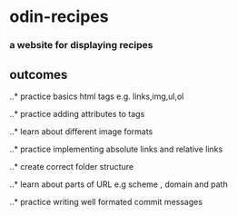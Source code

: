 # odin-recipes

### a website for displaying recipes

## outcomes

..* practice basics html tags e.g. links,img,ul,ol

..* practice adding attributes to tags

..* learn about different image formats

..* practice implementing absolute links and relative links

..* create correct folder structure

..* learn about parts of URL e.g scheme , domain and path 

..* practice writing well formated commit messages




